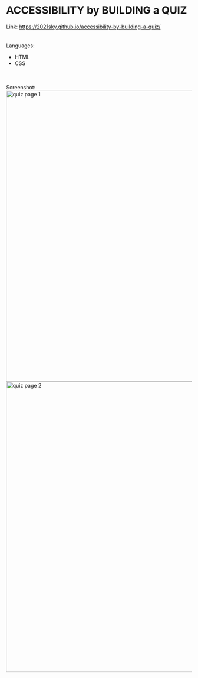 # ACCESSIBILITY by BUILDING  a  QUIZ 
Link:
<a href="https://2021sky.github.io/accessibility-by-building-a-quiz/">https://2021sky.github.io/accessibility-by-building-a-quiz/</a>
<br>
<br>
<br>
Languages:
<br>
   <ul>
     <li>HTML</li>
     <li>CSS</li>
   </ul>
 <br>
 <br>
Screenshot:
 <br>
 <img width="787" alt="quiz page 1" src="https://github.com/2021sky/accessibility-by-building-a-quiz/assets/124482174/f9a2e09b-e098-4599-9571-c72ec288e8a1">
 <br>
 <img width="786" alt="quiz page 2" src="https://github.com/2021sky/accessibility-by-building-a-quiz/assets/124482174/7f32c874-ebb3-4b56-9323-c58d234bfa13">
 <br>
 <br>

